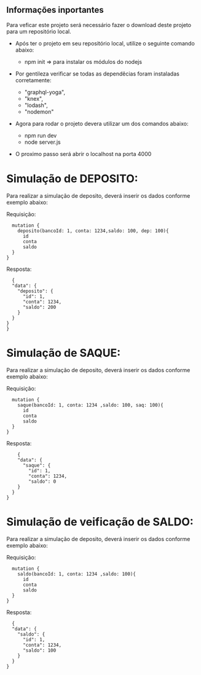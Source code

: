 ## Informações inportantes

Para veficar este projeto será necessário fazer o download deste projeto para um repositório local.

* Após ter o projeto em seu repositório local, utilize o seguinte comando abaixo:
   - npm init => para instalar os módulos do nodejs

* Por gentileza verificar se todas as dependêcias foram instaladas corretamente:
    - "graphql-yoga",
    - "knex",
    - "lodash",
    - "nodemon"
    
 * Agora para rodar o projeto devera utilizar um dos comandos abaixo:
    - npm run dev
    - node server.js
 
  
  * O proximo passo será abrir o localhost na porta 4000
  
  # Simulação de DEPOSITO:
  Para realizar a simulação de deposito, deverá inserir os dados conforme exemplo abaixo:


Requisição:

```
  mutation {
    deposito(bancoId: 1, conta: 1234,saldo: 100, dep: 100){
      id
      conta
      saldo
  }
}
```

Resposta:

```
  {
  "data": {
    "deposito": {
      "id": 1,
      "conta": 1234,
      "saldo": 200
    }
  }
}
}
```

# Simulação de SAQUE:
  Para realizar a simulação de deposito, deverá inserir os dados conforme exemplo abaixo:


Requisição:

```
  mutation {
    saque(bancoId: 1, conta: 1234 ,saldo: 100, saq: 100){
      id
      conta
      saldo
  }
}
```

Resposta:

```
    {
    "data": {
      "saque": {
        "id": 1,
        "conta": 1234,
        "saldo": 0
    }
  }
}
```

# Simulação de veificação de SALDO:
  Para realizar a simulação de deposito, deverá inserir os dados conforme exemplo abaixo:


Requisição:

```
  mutation {
    saldo(bancoId: 1, conta: 1234 ,saldo: 100){
      id
      conta
      saldo
  }
}
```

Resposta:

```
  {
  "data": {
    "saldo": {
      "id": 1,
      "conta": 1234,
      "saldo": 100
    }
  }
}
```
  
